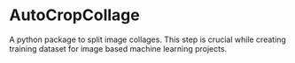 # AutoCropCollage
A python package to split image collages. This step is crucial while creating training dataset for image based machine learning projects.

